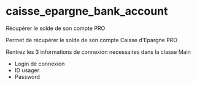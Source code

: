 # caisse_epargne_bank_account
Récupérer le solde de son compte PRO


Permet de récupérer le solde de son compte Caisse d'Epargne PRO

Rentrez les 3 informations de connexion necessaires dans la classe Main
 - Login de connexion
 - ID usager
 - Password
